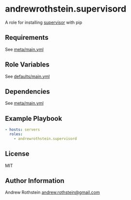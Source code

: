andrewrothstein.supervisord
===========================

A role for installing [supervisor](http://supervisord.org/) with pip

Requirements
------------

See [meta/main.yml](meta/main.yml)

Role Variables
--------------

See [defaults/main.yml](defaults/main.yml)

Dependencies
------------

See [meta/main.yml](meta/main.yml)

Example Playbook
----------------

```yml
- hosts: servers
  roles:
    - andrewrothstein.supervisord
```

License
-------

MIT

Author Information
------------------

Andrew Rothstein <andrew.rothstein@gmail.com>
